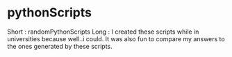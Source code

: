 # pythonScripts
Short : randomPythonScripts
Long : I created these scripts while in universities because well..i could. It was also fun to compare my answers to the ones generated by these scripts. 
